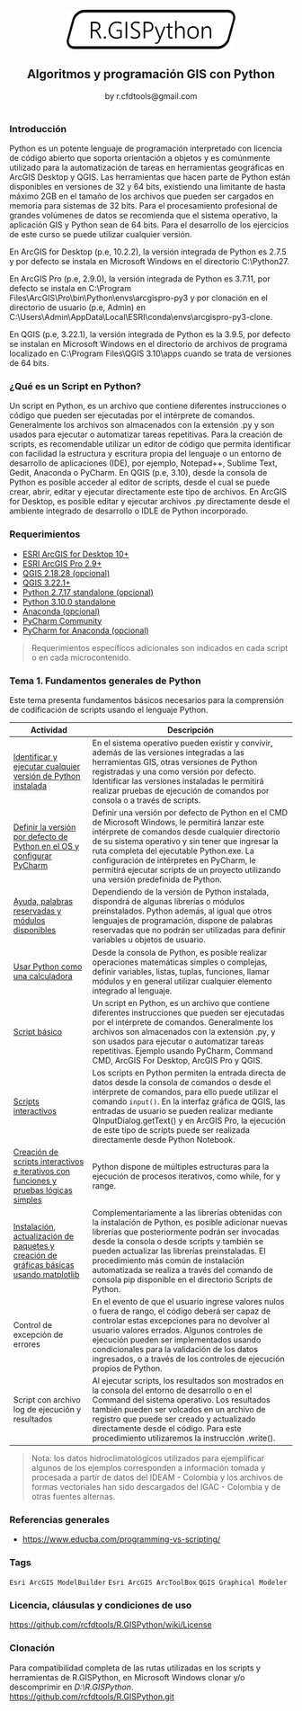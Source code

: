 <div align="center">
  <br>
  <img alt="R.HydroTools" src="https://github.com/rcfdtools/R.GISPython/blob/main/.Icons/R.GISPython.svg" width="300px">
  <h2>Algoritmos y programación GIS con Python</h2>
  by r.cfdtools@gmail.com
  <br><br>
</div>

### Introducción

Python es un potente lenguaje de programación interpretado con licencia de código abierto que soporta orientación a objetos y es comúnmente utilizado para la automatización de tareas en herramientas geográficas en ArcGIS Desktop y QGIS. Las herramientas que hacen parte de Python están disponibles en versiones de 32 y 64 bits, existiendo una limitante de hasta máximo 2GB en el tamaño de los archivos que pueden ser cargados en memoria para sistemas de 32 bits. Para el procesamiento profesional de grandes volúmenes de datos se recomienda que el sistema operativo, la aplicación GIS y Python sean de 64 bits. Para el desarrollo de los ejercicios de este curso se puede utilizar cualquier versión.

En ArcGIS for Desktop (p.e, 10.2.2), la versión integrada de Python es 2.7.5 y por defecto se instala en Microsoft Windows en el directorio C:\Python27.

En ArcGIS Pro (p.e, 2.9.0), la versión integrada de Python es 3.7.11, por defecto se instala en C:\Program Files\ArcGIS\Pro\bin\Python\envs\arcgispro-py3 y por clonación en el directorio de usuario (p.e, Admin) en C:\Users\Admin\AppData\Local\ESRI\conda\envs\arcgispro-py3-clone.

En QGIS (p.e, 3.22.1), la versión integrada de Python es la 3.9.5, por defecto se instalan en Microsoft Windows en el directorio de archivos de programa localizado en C:\Program Files\QGIS 3.10\apps cuando se trata de versiones de 64 bits.


### ¿Qué es un Script en Python?

Un script en Python, es un archivo que contiene diferentes instrucciones o código que pueden ser ejecutadas por el intérprete de comandos. Generalmente los archivos son almacenados con la extensión .py y son usados para ejecutar o automatizar tareas repetitivas. Para la creación de scripts, es recomendable utilizar un editor de código que permita identificar con facilidad la estructura y escritura propia del lenguaje o un entorno de desarrollo de aplicaciones (IDE), por ejemplo, Notepad++, Sublime Text, Gedit, Anaconda o PyCharm. En QGIS (p.e, 3.10), desde la consola de Python es posible acceder al editor de scripts, desde el cual se puede crear, abrir, editar y ejecutar directamente este tipo de archivos. En ArcGIS for Desktop, es posible editar y ejecutar archivos .py directamente desde el ambiente integrado de desarrollo o IDLE de Python incorporado.


### Requerimientos

* [ESRI ArcGIS for Desktop 10+](www.esri.com)
* [ESRI ArcGIS Pro 2.9+](www.esri.com)
* [QGIS 2.18.28 (opcional)](www.qgis.org)
* [QGIS 3.22.1+]( www.qgis.org)
* [Python 2.7.17 standalone (opcional)](www.python.org)
* [Python 3.10.0 standalone](www.python.org)
* [Anaconda (opcional)](www.anaconda.com)
* [PyCharm Community](www.jetbrains.com/pycharm)
* [PyCharm for Anaconda (opcional)](www.jetbrains.com/lp/pycharm-anaconda)

> Requerimientos específicos adicionales son indicados en cada script o en cada microcontenido.


### Tema 1. Fundamentos generales de Python

Este tema presenta fundamentos básicos necesarios para la comprensión de codificación de scripts usando el lenguaje Python.  

| Actividad                                                                                                                                                             | Descripción                                                                                                                                                                                                                                                                                                                                                                                                  |
|-----------------------------------------------------------------------------------------------------------------------------------------------------------------------|--------------------------------------------------------------------------------------------------------------------------------------------------------------------------------------------------------------------------------------------------------------------------------------------------------------------------------------------------------------------------------------------------------------|
| [Identificar y ejecutar cualquier versión de Python instalada](https://github.com/rcfdtools/R.GISPython/tree/main/PythonVersion)                                      | En el sistema operativo pueden existir y convivir, además de las versiones integradas a las herramientas GIS, otras versiones de Python registradas y una como versión por defecto. Identificar las versiones instaladas le permitirá realizar pruebas de ejecución de comandos por consola o a través de scripts.                                                                                           |
| [Definir la versión por defecto de Python en el OS y configurar PyCharm](https://github.com/rcfdtools/R.GISPython/tree/main/DefaultVersion)                           | Definir una versión por defecto de Python en el CMD de Microsoft Windows, le permitirá lanzar este intérprete de comandos desde cualquier directorio de su sistema operativo y sin tener que ingresar la ruta completa del ejecutable Python.exe. La configuración de intérpretes en PyCharm, le permitirá ejecutar scripts de un proyecto utilizando una versión predefinida de Python.                     |
| [Ayuda, palabras reservadas y módulos disponibles](https://github.com/rcfdtools/R.GISPython/tree/main/HelpModulesKeywords)                                            | Dependiendo de la versión de Python instalada, dispondrá de algunas librerías o módulos preinstalados. Python además, al igual que otros lenguajes de programación, dispone de palabras reservadas que no podrán ser utilizadas para definir variables u objetos de usuario.                                                                                                                                 |
| [Usar Python como una calculadora](https://github.com/rcfdtools/R.GISPython/tree/main/PythonAsCalculator)                                                             | Desde la consola de Python, es posible realizar operaciones matemáticas simples o complejas, definir variables, listas, tuplas, funciones, llamar módulos y en general utilizar cualquier elemento integrado al lenguaje.                                                                                                                                                                                    |
| [Script básico](https://github.com/rcfdtools/R.GISPython/tree/main/BasicScript)                                                                                       | Un script en Python, es un archivo que contiene diferentes instrucciones que pueden ser ejecutadas por el intérprete de comandos. Generalmente los archivos son almacenados con la extensión .py, y son usados para ejecutar o automatizar tareas repetitivas. Ejemplo usando PyCharm, Command CMD, ArcGIS For Desktop, ArcGIS Pro y QGIS.                                                                   |
| [Scripts interactivos](https://github.com/rcfdtools/R.GISPython/tree/main/InteractiveScript)                                                                          | Los scripts en Python permiten la entrada directa de datos desde la consola de comandos o desde el intérprete de comandos, para ello puede utilizar el comando `input()`. En la interfaz gráfica de QGIS, las entradas de usuario se pueden realizar mediante QInputDialog.getText() y en ArcGIS Pro, la ejecución de este tipo de scripts puede ser realizada directamente desde Python Notebook.           |
| [Creación de scripts interactivos e iterativos con funciones y pruebas lógicas simples](https://github.com/rcfdtools/R.GISPython/tree/main/InteractiveScriptFunction) | Python dispone de múltiples estructuras para la ejecución de procesos iterativos, como while, for y range.                                                                                                                                                                                                                                                                                                   |
| [Instalación, actualización de paquetes y creación de gráficas básicas usando matplotlib](https://github.com/rcfdtools/R.GISPython/tree/main/InstallPackageGraph)     | Complementariamente a las librerías obtenidas con la instalación de Python, es posible adicionar nuevas librerías que posteriormente podrán ser invocadas desde la consola o desde scripts y también se pueden actualizar las librerías preinstaladas. El procedimiento más común de instalación automatizada se realiza a través del comando de consola pip disponible en el directorio Scripts de Python.  |
| Control de excepción de errores                                                                                                                                       | En el evento de que el usuario ingrese valores nulos o fuera de rango, el código deberá ser capaz de controlar estas excepciones para no devolver al usuario valores errados. Algunos controles de ejecución pueden ser implementados usando condicionales para la validación de los datos ingresados, o a través de los controles de ejecución propios de Python.                                           |
| Script con archivo log de ejecución y resultados                                                                                                                      | Al ejecutar scripts, los resultados son mostrados en la consola del entorno de desarrollo o en el Command del sistema operativo. Los resultados también pueden ser volcados en un archivo de registro que puede ser creado y actualizado directamente desde el código. Para este procedimiento utilizaremos la instrucción .write().                                                                         |

> Nota: los datos hidroclimatológicos utilizados para ejemplificar algunos de los ejemplos corresponden a información tomada y procesada a partir de datos del IDEAM - Colombia  y los archivos de formas vectoriales han sido descargados del IGAC - Colombia y de otras fuentes alternas.


### Referencias generales

* https://www.educba.com/programming-vs-scripting/


### Tags

`Esri ArcGIS ModelBuilder` `Esri ArcGIS ArcToolBox` `QGIS Graphical Modeler`


### Licencia, cláusulas y condiciones de uso

https://github.com/rcfdtools/R.GISPython/wiki/License


### Clonación

Para compatibilidad completa de las rutas utilizadas en los scripts y herramientas de R.GISPython, en Microsoft Windows clonar y/o descomprimir en _D:\R.GISPython_. https://github.com/rcfdtools/R.GISPython.git

